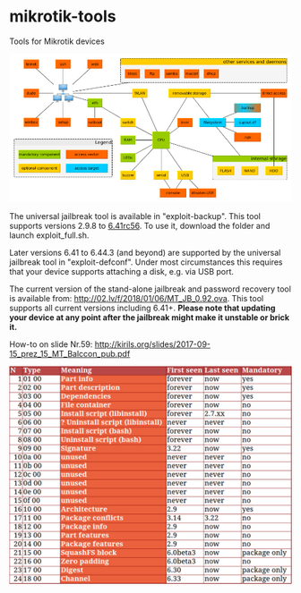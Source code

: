 # mikrotik-tools
Tools for Mikrotik devices

![Mikrotik ecosystem](https://github.com/0ki/mikrotik-tools/raw/master/mikrotik_eco.png)

The universal jailbreak tool is available in "exploit-backup". This tool supports versions 2.9.8 to [6.41rc56](https://twitter.com/KirilsSolovjovs/status/949037242621849601). To use it, download the folder and launch exploit_full.sh.

Later versions 6.41 to 6.44.3 (and beyond) are supported by the universal jailbreak tool in "exploit-defconf". Under most circumstances this requires that your device supports attaching a disk, e.g. via USB port.

The current version of the stand-alone jailbreak and password recovery tool is available from: http://02.lv/f/2018/01/06/MT_JB_0.92.ova. This tool supports all current versions including 6.41+. **Please note that updating your device at any point after the jailbreak might make it unstable or brick it.**

How-to on slide Nr.59: http://kirils.org/slides/2017-09-15_prez_15_MT_Balccon_pub.pdf

![NPK parts](https://github.com/0ki/mikrotik-tools/raw/master/npk_descriptions.png)


